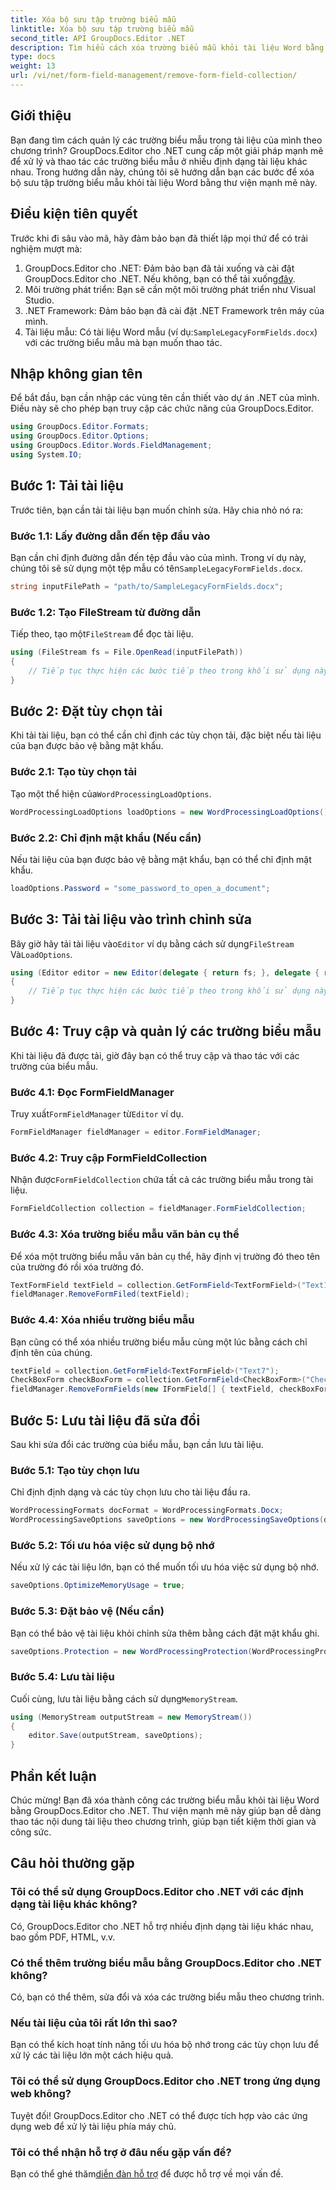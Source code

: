 ```yaml
---
title: Xóa bộ sưu tập trường biểu mẫu
linktitle: Xóa bộ sưu tập trường biểu mẫu
second_title: API GroupDocs.Editor .NET
description: Tìm hiểu cách xóa trường biểu mẫu khỏi tài liệu Word bằng GroupDocs.Editor dành cho .NET với hướng dẫn từng bước này. Lý tưởng cho các nhà phát triển.
type: docs
weight: 13
url: /vi/net/form-field-management/remove-form-field-collection/
---
```

## Giới thiệu
Bạn đang tìm cách quản lý các trường biểu mẫu trong tài liệu của mình theo chương trình? GroupDocs.Editor cho .NET cung cấp một giải pháp mạnh mẽ để xử lý và thao tác các trường biểu mẫu ở nhiều định dạng tài liệu khác nhau. Trong hướng dẫn này, chúng tôi sẽ hướng dẫn bạn các bước để xóa bộ sưu tập trường biểu mẫu khỏi tài liệu Word bằng thư viện mạnh mẽ này. 
## Điều kiện tiên quyết
Trước khi đi sâu vào mã, hãy đảm bảo bạn đã thiết lập mọi thứ để có trải nghiệm mượt mà:
1. GroupDocs.Editor cho .NET: Đảm bảo bạn đã tải xuống và cài đặt GroupDocs.Editor cho .NET. Nếu không, bạn có thể tải xuống[đây](https://releases.groupdocs.com/editor/net/).
2. Môi trường phát triển: Bạn sẽ cần một môi trường phát triển như Visual Studio.
3. .NET Framework: Đảm bảo bạn đã cài đặt .NET Framework trên máy của mình.
4.  Tài liệu mẫu: Có tài liệu Word mẫu (ví dụ:`SampleLegacyFormFields.docx`) với các trường biểu mẫu mà bạn muốn thao tác.

## Nhập không gian tên
Để bắt đầu, bạn cần nhập các vùng tên cần thiết vào dự án .NET của mình. Điều này sẽ cho phép bạn truy cập các chức năng của GroupDocs.Editor.
```csharp
using GroupDocs.Editor.Formats;
using GroupDocs.Editor.Options;
using GroupDocs.Editor.Words.FieldManagement;
using System.IO;
```
## Bước 1: Tải tài liệu
Trước tiên, bạn cần tải tài liệu bạn muốn chỉnh sửa. Hãy chia nhỏ nó ra:
### Bước 1.1: Lấy đường dẫn đến tệp đầu vào
 Bạn cần chỉ định đường dẫn đến tệp đầu vào của mình. Trong ví dụ này, chúng tôi sẽ sử dụng một tệp mẫu có tên`SampleLegacyFormFields.docx`.
```csharp
string inputFilePath = "path/to/SampleLegacyFormFields.docx";
```
### Bước 1.2: Tạo FileStream từ đường dẫn
 Tiếp theo, tạo một`FileStream` để đọc tài liệu.
```csharp
using (FileStream fs = File.OpenRead(inputFilePath))
{
    // Tiếp tục thực hiện các bước tiếp theo trong khối sử dụng này.
}
```
## Bước 2: Đặt tùy chọn tải
Khi tải tài liệu, bạn có thể cần chỉ định các tùy chọn tải, đặc biệt nếu tài liệu của bạn được bảo vệ bằng mật khẩu.
### Bước 2.1: Tạo tùy chọn tải
 Tạo một thể hiện của`WordProcessingLoadOptions`.
```csharp
WordProcessingLoadOptions loadOptions = new WordProcessingLoadOptions();
```
### Bước 2.2: Chỉ định mật khẩu (Nếu cần)
Nếu tài liệu của bạn được bảo vệ bằng mật khẩu, bạn có thể chỉ định mật khẩu.
```csharp
loadOptions.Password = "some_password_to_open_a_document";
```
## Bước 3: Tải tài liệu vào trình chỉnh sửa
 Bây giờ hãy tải tài liệu vào`Editor` ví dụ bằng cách sử dụng`FileStream` Và`LoadOptions`.
```csharp
using (Editor editor = new Editor(delegate { return fs; }, delegate { return loadOptions; }))
{
    // Tiếp tục thực hiện các bước tiếp theo trong khối sử dụng này.
}
```
## Bước 4: Truy cập và quản lý các trường biểu mẫu
Khi tài liệu đã được tải, giờ đây bạn có thể truy cập và thao tác với các trường của biểu mẫu.
### Bước 4.1: Đọc FormFieldManager
 Truy xuất`FormFieldManager` từ`Editor` ví dụ.
```csharp
FormFieldManager fieldManager = editor.FormFieldManager;
```
### Bước 4.2: Truy cập FormFieldCollection
 Nhận được`FormFieldCollection` chứa tất cả các trường biểu mẫu trong tài liệu.
```csharp
FormFieldCollection collection = fieldManager.FormFieldCollection;
```
### Bước 4.3: Xóa trường biểu mẫu văn bản cụ thể
Để xóa một trường biểu mẫu văn bản cụ thể, hãy định vị trường đó theo tên của trường đó rồi xóa trường đó.
```csharp
TextFormField textField = collection.GetFormField<TextFormField>("Text1");
fieldManager.RemoveFormFiled(textField);
```
### Bước 4.4: Xóa nhiều trường biểu mẫu
Bạn cũng có thể xóa nhiều trường biểu mẫu cùng một lúc bằng cách chỉ định tên của chúng.
```csharp
textField = collection.GetFormField<TextFormField>("Text7");
CheckBoxForm checkBoxForm = collection.GetFormField<CheckBoxForm>("Check2");
fieldManager.RemoveFormFields(new IFormField[] { textField, checkBoxForm });
```
## Bước 5: Lưu tài liệu đã sửa đổi
Sau khi sửa đổi các trường của biểu mẫu, bạn cần lưu tài liệu.
### Bước 5.1: Tạo tùy chọn lưu
Chỉ định định dạng và các tùy chọn lưu cho tài liệu đầu ra.
```csharp
WordProcessingFormats docFormat = WordProcessingFormats.Docx;
WordProcessingSaveOptions saveOptions = new WordProcessingSaveOptions(docFormat);
```
### Bước 5.2: Tối ưu hóa việc sử dụng bộ nhớ
Nếu xử lý các tài liệu lớn, bạn có thể muốn tối ưu hóa việc sử dụng bộ nhớ.
```csharp
saveOptions.OptimizeMemoryUsage = true;
```
### Bước 5.3: Đặt bảo vệ (Nếu cần)
Bạn có thể bảo vệ tài liệu khỏi chỉnh sửa thêm bằng cách đặt mật khẩu ghi.
```csharp
saveOptions.Protection = new WordProcessingProtection(WordProcessingProtectionType.AllowOnlyFormFields, "write_password");
```
### Bước 5.4: Lưu tài liệu
 Cuối cùng, lưu tài liệu bằng cách sử dụng`MemoryStream`.
```csharp
using (MemoryStream outputStream = new MemoryStream())
{
    editor.Save(outputStream, saveOptions);
}
```

## Phần kết luận
Chúc mừng! Bạn đã xóa thành công các trường biểu mẫu khỏi tài liệu Word bằng GroupDocs.Editor cho .NET. Thư viện mạnh mẽ này giúp bạn dễ dàng thao tác nội dung tài liệu theo chương trình, giúp bạn tiết kiệm thời gian và công sức.
## Câu hỏi thường gặp
### Tôi có thể sử dụng GroupDocs.Editor cho .NET với các định dạng tài liệu khác không?
Có, GroupDocs.Editor cho .NET hỗ trợ nhiều định dạng tài liệu khác nhau, bao gồm PDF, HTML, v.v.
### Có thể thêm trường biểu mẫu bằng GroupDocs.Editor cho .NET không?
Có, bạn có thể thêm, sửa đổi và xóa các trường biểu mẫu theo chương trình.
### Nếu tài liệu của tôi rất lớn thì sao?
Bạn có thể kích hoạt tính năng tối ưu hóa bộ nhớ trong các tùy chọn lưu để xử lý các tài liệu lớn một cách hiệu quả.
### Tôi có thể sử dụng GroupDocs.Editor cho .NET trong ứng dụng web không?
Tuyệt đối! GroupDocs.Editor cho .NET có thể được tích hợp vào các ứng dụng web để xử lý tài liệu phía máy chủ.
### Tôi có thể nhận hỗ trợ ở đâu nếu gặp vấn đề?
 Bạn có thể ghé thăm[diễn đàn hỗ trợ](https://forum.groupdocs.com/c/editor/20) để được hỗ trợ về mọi vấn đề.